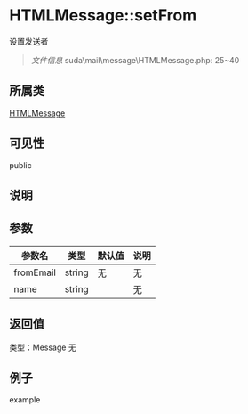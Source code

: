 # HTMLMessage::setFrom
设置发送者
> *文件信息* suda\mail\message\HTMLMessage.php: 25~40
## 所属类 

[HTMLMessage](../HTMLMessage.md)

## 可见性

  public  
## 说明



## 参数

| 参数名 | 类型 | 默认值 | 说明 |
|--------|-----|-------|-------|
| fromEmail |  string | 无 | 无 |
| name |  string |  | 无 |

## 返回值
类型：Message
无

## 例子

example